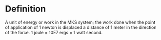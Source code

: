 # Definition

A unit of energy or work in the MKS system; the work done when the point
of application of 1 newton is displaced a distance of 1 meter in the
direction of the force. 1 joule = 10E7 ergs = 1 watt second.
